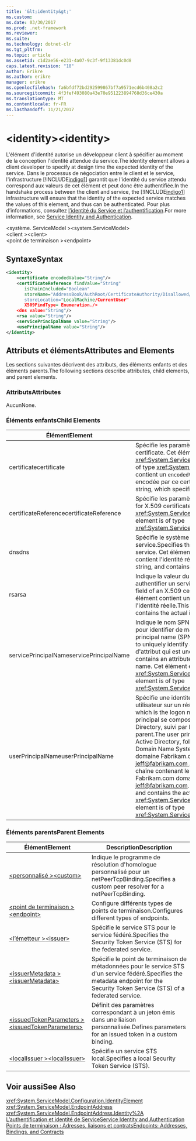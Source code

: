 ```yaml
---
title: '&lt;identity&gt;'
ms.custom: 
ms.date: 03/30/2017
ms.prod: .net-framework
ms.reviewer: 
ms.suite: 
ms.technology: dotnet-clr
ms.tgt_pltfrm: 
ms.topic: article
ms.assetid: c1d2ae56-e231-4a07-9c3f-9f13381dc0d8
caps.latest.revision: "18"
author: Erikre
ms.author: erikre
manager: erikre
ms.openlocfilehash: fa6bfdf72bd292599867bf7a9571ecd6b408a2c2
ms.sourcegitcommit: 4f3fef493080a43e70e951223894768d36ce430a
ms.translationtype: MT
ms.contentlocale: fr-FR
ms.lasthandoff: 11/21/2017
---
```

# <a name="ltidentitygt"></a><span data-ttu-id="7d04a-102">&lt;identity&gt;</span><span class="sxs-lookup"><span data-stu-id="7d04a-102">&lt;identity&gt;</span></span>
<span data-ttu-id="7d04a-103">L'élément d'identité autorise un développeur client à spécifier au moment de la conception l'identité attendue du service.</span><span class="sxs-lookup"><span data-stu-id="7d04a-103">The identity element allows a client developer to specify at design time the expected identity of the service.</span></span> <span data-ttu-id="7d04a-104">Dans le processus de négociation entre le client et le service, l'infrastructure [!INCLUDE[indigo1](../../../../../includes/indigo1-md.md)] garantit que l'identité du service attendu correspond aux valeurs de cet élément et peut donc être authentifiée.</span><span class="sxs-lookup"><span data-stu-id="7d04a-104">In the handshake process between the client and service, the [!INCLUDE[indigo1](../../../../../includes/indigo1-md.md)] infrastructure will ensure that the identity of the expected service matches the values of this element, and thus can be authenticated.</span></span> <span data-ttu-id="7d04a-105">Pour plus d’informations, consultez [l’identité du Service et l’authentification](../../../../../docs/framework/wcf/feature-details/service-identity-and-authentication.md).</span><span class="sxs-lookup"><span data-stu-id="7d04a-105">For more information, see [Service Identity and Authentication](../../../../../docs/framework/wcf/feature-details/service-identity-and-authentication.md).</span></span>  
  
 <span data-ttu-id="7d04a-106">\<système. ServiceModel ></span><span class="sxs-lookup"><span data-stu-id="7d04a-106">\<system.ServiceModel></span></span>  
<span data-ttu-id="7d04a-107">\<client ></span><span class="sxs-lookup"><span data-stu-id="7d04a-107">\<client></span></span>  
<span data-ttu-id="7d04a-108">\<point de terminaison ></span><span class="sxs-lookup"><span data-stu-id="7d04a-108">\<endpoint></span></span>  
  
## <a name="syntax"></a><span data-ttu-id="7d04a-109">Syntaxe</span><span class="sxs-lookup"><span data-stu-id="7d04a-109">Syntax</span></span>  
  
```xml  
<identity>  
    <certificate encodedValue="String"/>  
    <certificateReference findValue="String"   
       isChainIncluded="Boolean"  
       storeName="AddressBook/AuthRoot/CertificateAuthority/Disallowed/My/Root/TrustedPeople/TrustedPublisher"storeName="  
       storeLocation="LocalMachine/CurrentUser"  
       X509FindType= Enumeration./>  
    <dns value="String"/>  
    <rsa value="String"/>  
    <servicePrincipalName value="String"/>  
    <usePrincipalName value="String"/>  
</identity>  
```  
  
## <a name="attributes-and-elements"></a><span data-ttu-id="7d04a-110">Attributs et éléments</span><span class="sxs-lookup"><span data-stu-id="7d04a-110">Attributes and Elements</span></span>  
 <span data-ttu-id="7d04a-111">Les sections suivantes décrivent des attributs, des éléments enfants et des éléments parents.</span><span class="sxs-lookup"><span data-stu-id="7d04a-111">The following sections describe attributes, child elements, and parent elements.</span></span>  
  
### <a name="attributes"></a><span data-ttu-id="7d04a-112">Attributs</span><span class="sxs-lookup"><span data-stu-id="7d04a-112">Attributes</span></span>  
 <span data-ttu-id="7d04a-113">Aucun</span><span class="sxs-lookup"><span data-stu-id="7d04a-113">None.</span></span>  
  
### <a name="child-elements"></a><span data-ttu-id="7d04a-114">Éléments enfants</span><span class="sxs-lookup"><span data-stu-id="7d04a-114">Child Elements</span></span>  
  
|<span data-ttu-id="7d04a-115">Élément</span><span class="sxs-lookup"><span data-stu-id="7d04a-115">Element</span></span>|<span data-ttu-id="7d04a-116">Description</span><span class="sxs-lookup"><span data-stu-id="7d04a-116">Description</span></span>|  
|-------------|-----------------|  
|<span data-ttu-id="7d04a-117">certificate</span><span class="sxs-lookup"><span data-stu-id="7d04a-117">certificate</span></span>|<span data-ttu-id="7d04a-118">Spécifie les paramètres d'un certificat X.509.</span><span class="sxs-lookup"><span data-stu-id="7d04a-118">Specifies settings of an X.509 certificate.</span></span> <span data-ttu-id="7d04a-119">Cet élément est de type <xref:System.ServiceModel.Configuration.CertificateElement>.</span><span class="sxs-lookup"><span data-stu-id="7d04a-119">This element is of type <xref:System.ServiceModel.Configuration.CertificateElement>.</span></span> <span data-ttu-id="7d04a-120">Il contient un `encodedValue` d'attribut qui est une chaîne indiquant la valeur encodée par ce certificat.</span><span class="sxs-lookup"><span data-stu-id="7d04a-120">It contains an attribute `encodedValue` that is a string, which specifies the value encoded by this certificate.</span></span>|  
|<span data-ttu-id="7d04a-121">certificateReference</span><span class="sxs-lookup"><span data-stu-id="7d04a-121">certificateReference</span></span>|<span data-ttu-id="7d04a-122">Spécifie les paramètres de validation du certificat X.509.</span><span class="sxs-lookup"><span data-stu-id="7d04a-122">Specifies settings for X.509 certificate validation.</span></span> <span data-ttu-id="7d04a-123">Cet élément est de type <xref:System.ServiceModel.Configuration.CertificateReferenceElement>.</span><span class="sxs-lookup"><span data-stu-id="7d04a-123">This element is of type <xref:System.ServiceModel.Configuration.CertificateReferenceElement>.</span></span>|  
|<span data-ttu-id="7d04a-124">dns</span><span class="sxs-lookup"><span data-stu-id="7d04a-124">dns</span></span>|<span data-ttu-id="7d04a-125">Spécifie le système DNS d'un certificat X.509 utilisé pour authentifier un service.</span><span class="sxs-lookup"><span data-stu-id="7d04a-125">Specifies the DNS of an X.509 certificate used to authenticate a service.</span></span> <span data-ttu-id="7d04a-126">Cet élément contient un attribut `value` qui est une chaîne et qui contient l'identité réelle.</span><span class="sxs-lookup"><span data-stu-id="7d04a-126">This element contains an attribute `value` that is a string, and contains the actual identity.</span></span>|  
|<span data-ttu-id="7d04a-127">rsa</span><span class="sxs-lookup"><span data-stu-id="7d04a-127">rsa</span></span>|<span data-ttu-id="7d04a-128">Indique la valeur du champ RSA d'un certificat X.509 utilisée pour authentifier un service au niveau d'un client.</span><span class="sxs-lookup"><span data-stu-id="7d04a-128">Specifies the value of the RSA field of an X.509 certificate used to authenticate a service to a client.</span></span> <span data-ttu-id="7d04a-129">Cet élément contient un attribut `value` qui est une chaîne et qui contient l'identité réelle.</span><span class="sxs-lookup"><span data-stu-id="7d04a-129">This element contains an attribute `value` that is a string, and contains the actual identity</span></span>|  
|<span data-ttu-id="7d04a-130">servicePrincipalName</span><span class="sxs-lookup"><span data-stu-id="7d04a-130">servicePrincipalName</span></span>|<span data-ttu-id="7d04a-131">Indique le nom SPN correspondant au nom principal utilisé par un client pour identifier de manière unique l'instance d'un service.</span><span class="sxs-lookup"><span data-stu-id="7d04a-131">Specifies a server principal name (SPN) identity, which is the principal name used by a client to uniquely identify an instance of a service.</span></span> <span data-ttu-id="7d04a-132">Cet élément contient un `value` d'attribut qui est une chaîne contenant le nom principal réel.</span><span class="sxs-lookup"><span data-stu-id="7d04a-132">This element contains an attribute `value` that is a string, and contains the actual principal name.</span></span> <span data-ttu-id="7d04a-133">Cet élément est de type <xref:System.ServiceModel.Configuration.ServicePrincipalNameElement>.</span><span class="sxs-lookup"><span data-stu-id="7d04a-133">This element is of type <xref:System.ServiceModel.Configuration.ServicePrincipalNameElement>.</span></span>|  
|<span data-ttu-id="7d04a-134">userPrincipalName</span><span class="sxs-lookup"><span data-stu-id="7d04a-134">userPrincipalName</span></span>|<span data-ttu-id="7d04a-135">Spécifie une identité UPN correspondant au type de nom de connexion d'un utilisateur sur un réseau.</span><span class="sxs-lookup"><span data-stu-id="7d04a-135">Specifies a user principal name (UPN) identity, which is the logon name type of a user on a network.</span></span> <span data-ttu-id="7d04a-136">Le nom d'utilisateur principal se compose du nom d'objet utilisateur utilisé dans Active Directory, suivi par le symbole @, puis, généralement, du domaine DNS parent.</span><span class="sxs-lookup"><span data-stu-id="7d04a-136">The user principal name consists of the user object name used in Active Directory, followed by the at symbol (@) and then, typically, the Domain Name System parent domain.</span></span> <span data-ttu-id="7d04a-137">Par exemple, dans l’arborescence de domaine Fabrikam.com peut avoir le nom d’utilisateur principal [ jeff@fabrikam.com ](mailto:jeffsmith@fabrikam.com).  Cet élément contient un `value` d'attribut qui est une chaîne contenant le nom principal réel.</span><span class="sxs-lookup"><span data-stu-id="7d04a-137">For example, Jeff in the Fabrikam.com domain tree might have the user principal name [jeff@fabrikam.com](mailto:jeffsmith@fabrikam.com).  This element contains an attribute `value` that is a string, and contains the actual principal name.</span></span> <span data-ttu-id="7d04a-138">Cet élément est de type <xref:System.ServiceModel.Configuration.UserPrincipalNameElement>.</span><span class="sxs-lookup"><span data-stu-id="7d04a-138">This element is of type <xref:System.ServiceModel.Configuration.UserPrincipalNameElement>.</span></span>|  
  
### <a name="parent-elements"></a><span data-ttu-id="7d04a-139">Éléments parents</span><span class="sxs-lookup"><span data-stu-id="7d04a-139">Parent Elements</span></span>  
  
|<span data-ttu-id="7d04a-140">Élément</span><span class="sxs-lookup"><span data-stu-id="7d04a-140">Element</span></span>|<span data-ttu-id="7d04a-141">Description</span><span class="sxs-lookup"><span data-stu-id="7d04a-141">Description</span></span>|  
|-------------|-----------------|  
|[<span data-ttu-id="7d04a-142">\<personnalisé ></span><span class="sxs-lookup"><span data-stu-id="7d04a-142">\<custom></span></span>](../../../../../docs/framework/configure-apps/file-schema/wcf/custom.md)|<span data-ttu-id="7d04a-143">Indique le programme de résolution d'homologue personnalisé pour un netPeerTcpBinding.</span><span class="sxs-lookup"><span data-stu-id="7d04a-143">Specifies a custom peer resolver for a netPeerTcpBinding.</span></span>|  
|[<span data-ttu-id="7d04a-144">\<point de terminaison ></span><span class="sxs-lookup"><span data-stu-id="7d04a-144">\<endpoint></span></span>](http://msdn.microsoft.com/en-us/13aa23b7-2f08-4add-8dbf-a99f8127c017)|<span data-ttu-id="7d04a-145">Configure différents types de points de terminaison.</span><span class="sxs-lookup"><span data-stu-id="7d04a-145">Configures different types of endpoints.</span></span>|  
|[<span data-ttu-id="7d04a-146">\<l’émetteur ></span><span class="sxs-lookup"><span data-stu-id="7d04a-146">\<issuer></span></span>](../../../../../docs/framework/configure-apps/file-schema/wcf/issuer.md)|<span data-ttu-id="7d04a-147">Spécifie le service STS pour le service fédéré.</span><span class="sxs-lookup"><span data-stu-id="7d04a-147">Specifies the Security Token Service (STS) for the federated service.</span></span>|  
|[<span data-ttu-id="7d04a-148">\<issuerMetadata ></span><span class="sxs-lookup"><span data-stu-id="7d04a-148">\<issuerMetadata></span></span>](../../../../../docs/framework/configure-apps/file-schema/wcf/issuermetadata.md)|<span data-ttu-id="7d04a-149">Spécifie le point de terminaison de métadonnées pour le service STS d'un service fédéré.</span><span class="sxs-lookup"><span data-stu-id="7d04a-149">Specifies the metadata endpoint for the Security Token Service (STS) of a federated service.</span></span>|  
|[<span data-ttu-id="7d04a-150">\<issuedTokenParameters ></span><span class="sxs-lookup"><span data-stu-id="7d04a-150">\<issuedTokenParameters></span></span>](../../../../../docs/framework/configure-apps/file-schema/wcf/issuedtokenparameters.md)|<span data-ttu-id="7d04a-151">Définit des paramètres correspondant à un jeton émis dans une liaison personnalisée.</span><span class="sxs-lookup"><span data-stu-id="7d04a-151">Defines parameters for an issued token in a custom binding.</span></span>|  
|[<span data-ttu-id="7d04a-152">\<localIssuer ></span><span class="sxs-lookup"><span data-stu-id="7d04a-152">\<localIssuer></span></span>](../../../../../docs/framework/configure-apps/file-schema/wcf/localissuer.md)|<span data-ttu-id="7d04a-153">Spécifie un service STS local.</span><span class="sxs-lookup"><span data-stu-id="7d04a-153">Specifies a local Security Token Service (STS).</span></span>|  
  
## <a name="see-also"></a><span data-ttu-id="7d04a-154">Voir aussi</span><span class="sxs-lookup"><span data-stu-id="7d04a-154">See Also</span></span>  
 <xref:System.ServiceModel.Configuration.IdentityElement>  
 <xref:System.ServiceModel.EndpointAddress>  
 <xref:System.ServiceModel.EndpointAddress.Identity%2A>  
 [<span data-ttu-id="7d04a-155">L’authentification et identité de Service</span><span class="sxs-lookup"><span data-stu-id="7d04a-155">Service Identity and Authentication</span></span>](../../../../../docs/framework/wcf/feature-details/service-identity-and-authentication.md)  
 [<span data-ttu-id="7d04a-156">Points de terminaison : Adresses, liaisons et contrats</span><span class="sxs-lookup"><span data-stu-id="7d04a-156">Endpoints: Addresses, Bindings, and Contracts</span></span>](../../../../../docs/framework/wcf/feature-details/endpoints-addresses-bindings-and-contracts.md)
